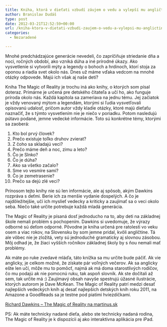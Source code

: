 ```yaml
---
title: Kniha, ktorá v dieťati vzbudí záujem o vedu a vylepší mu angličtinu
author: Branislav Dudáš
type: post
date: 2012-03-21T12:52:59+00:00
url: /kniha-ktora-v-dietati-vzbudi-zaujem-o-vedu-a-vylepsi-mu-anglictinu/
categories:
  - Nezaradené

---
```

Mnohé predchádzajúce generácie nevedeli, čo zapríčiňuje striedanie dňa a noci, ročných období, ako vzniká dúha a iné prírodné úkazy. Ako vysvetlenie si vytvorili mýty a legendy o bohoch a hrdinoch, ktorí stoja za oponou a riadia svet okolo nás. Dnes už máme vďaka vedcom na mnohé otázky odpovede. Majú ich však aj naše deti?<!--more-->

Kniha The Magic of Reality je trochu iná ako knihy, o ktorých som písal doteraz. Primárne je určená pre detského čitateľa a učí ho, ako funguje príroda okolo nás. Každá kapitola sa zameriava na jednu tému. Jej začiatok je vždy venovaný mýtom a legendám, ktorými si ľudia vysvetľovali opisovanú udalosť, pričom autor vždy kladie otázky, ktoré majú dieťaťu naznačiť, že s týmto vysvetlením nie je niečo v poriadku. Potom nasledujú pútavo podané, jemne vedecké informácie. Toto sú konkrétne témy, ktorými sa zaoberá:

  1. Kto bol prvý človek?
  2. Prečo existuje toľko druhov zvierat?
  3. Z čoho sa skladajú veci?
  4. Prečo máme deň a noc, zimu a leto?
  5. Čo je Slnko?
  6. Čo je dúha?
  7. Ako sa všetko začalo?
  8. Sme vo vesmíre sami?
  9. Čo je zemetrasenie?
 10. Prečo sa dejú zlé veci?

Prínosom tejto knihy nie sú len informácie, ale aj spôsob, akým Dawkins rozpráva s deťmi. Berie ich za menšie vydanie dospelých. A čo je najdôležitejšie, učí ich myslieť vedecky a kriticky a zaujímať sa o veci okolo seba. Niečo také určite potrebuje každá mladá generácia.

The Magic of Reality je písaná dosť jednoducho na to, aby deti na základnej škole nemali problém s pochopením. Dawkins si uvedomuje, že výrazy odborné sú deťom odporné. Pôvodne je kniha určená pre ratolesti vo veku osem a viac rokov, na Slovensku by som jemne pridal, kvôli angličtine. Tá ale vôbec nie je zložitá, vety sú jednoduché gramaticky aj slovnou zásobou. Môj odhad je, že žiaci vyšších ročníkov základnej školy by s ňou nemali mať problémy.

Ak máte po ruke zvedavé mláďa, táto knižka sa mu určite bude páčiť. Ak vie anglicky, je celkom možné, že získate pár voľných večerov. Ak sa anglicky ešte len učí, môže mu to pomôcť, najmä ak má doma starostlivých rodičov, čo mu podajú ak nie pomocnú ruku, tak aspoň slovník. Ak ste dočítali až sem, tak určite má :) Zaujímavý obsah navyše spestrujú úžasné ilustrácie, ktorých autorom je Dave McKean. The Magic of Reality patrí medzi desať najlepších vedeckých kníh aj desať najlepších detských kníh roku 2011, na Amazone a GoodReads sa je testne pod piatimi hviezdičkami.

<a title="Richard Dawkins - The Magic of Reality na Martinus.sk" href="http://www.martinus.sk/?uItem=119456&z=branod" target="_blank">Richard Dawkins &#8211; The Magic of Reality na martinus.sk</a>

PS: Ak máte technicky nadané dieťa, alebo ste technicky nadaná rodina, The Magic of Reality je k dispozícii aj ako interaktívna aplikácia pre iPad.